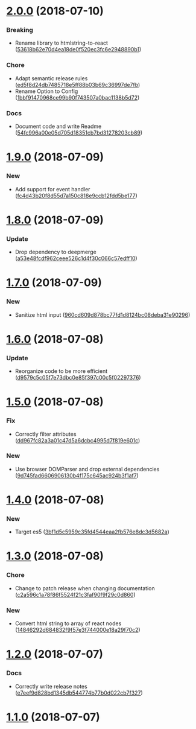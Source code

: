 # [2.0.0](https://github.com/thomasthiebaud/htmlstring-to-react/compare/v1.9.0...v2.0.0) (2018-07-10)


### Breaking

* Rename library to htmlstring-to-react ([53618b62e70d4ea18de0f520ec3fc6e2948890b1](https://github.com/thomasthiebaud/htmlstring-to-react/commit/53618b62e70d4ea18de0f520ec3fc6e2948890b1))

### Chore

* Adapt semantic release rules ([ed5f8d24db7485718e5ff88b03b69c36997de7fb](https://github.com/thomasthiebaud/htmlstring-to-react/commit/ed5f8d24db7485718e5ff88b03b69c36997de7fb))
* Rename Option to Config ([1bbf91470968ce99b90f743507a0bac1138b5d72](https://github.com/thomasthiebaud/htmlstring-to-react/commit/1bbf91470968ce99b90f743507a0bac1138b5d72))

### Docs

* Document code and write Readme ([54fc996a00e05d705d18351cb7bd31278203cb89](https://github.com/thomasthiebaud/htmlstring-to-react/commit/54fc996a00e05d705d18351cb7bd31278203cb89))

# [1.9.0](https://github.com/thomasthiebaud/htmlstring-to-react/compare/v1.8.0...v1.9.0) (2018-07-09)


### New

* Add support for event handler ([fc4d43b20f8d55d7a150c818e9ccb12fdd5be177](https://github.com/thomasthiebaud/htmlstring-to-react/commit/fc4d43b20f8d55d7a150c818e9ccb12fdd5be177))

# [1.8.0](https://github.com/thomasthiebaud/htmlstring-to-react/compare/v1.7.0...v1.8.0) (2018-07-09)


### Update

* Drop dependency to deepmerge ([a53e48fcdf962ceee526c1d4f30c066c57edff10](https://github.com/thomasthiebaud/htmlstring-to-react/commit/a53e48fcdf962ceee526c1d4f30c066c57edff10))

# [1.7.0](https://github.com/thomasthiebaud/htmlstring-to-react/compare/v1.6.0...v1.7.0) (2018-07-09)


### New

* Sanitize html input ([960cd609d878bc77fd1d8124bc08deba31e90296](https://github.com/thomasthiebaud/htmlstring-to-react/commit/960cd609d878bc77fd1d8124bc08deba31e90296))

# [1.6.0](https://github.com/thomasthiebaud/htmlstring-to-react/compare/v1.5.0...v1.6.0) (2018-07-08)


### Update

* Reorganize code to be more efficient ([d9579c5c05f7e73dbc0e85f397c00c5f02297376](https://github.com/thomasthiebaud/htmlstring-to-react/commit/d9579c5c05f7e73dbc0e85f397c00c5f02297376))

# [1.5.0](https://github.com/thomasthiebaud/htmlstring-to-react/compare/v1.4.0...v1.5.0) (2018-07-08)


### Fix

* Correctly filter attributes ([dd967fc82a3a01c47d5a6dcbc4995d7f819e601c](https://github.com/thomasthiebaud/htmlstring-to-react/commit/dd967fc82a3a01c47d5a6dcbc4995d7f819e601c))

### New

* Use browser DOMParser and drop external dependencies ([9d745fad6606906130b4f175c645ac924b3f1af7](https://github.com/thomasthiebaud/htmlstring-to-react/commit/9d745fad6606906130b4f175c645ac924b3f1af7))

# [1.4.0](https://github.com/thomasthiebaud/htmlstring-to-react/compare/v1.3.0...v1.4.0) (2018-07-08)


### New

* Target es5 ([3bf1d5c5959c35fd4544eaa2fb576e8dc3d5682a](https://github.com/thomasthiebaud/htmlstring-to-react/commit/3bf1d5c5959c35fd4544eaa2fb576e8dc3d5682a))

# [1.3.0](https://github.com/thomasthiebaud/htmlstring-to-react/compare/v1.2.0...v1.3.0) (2018-07-08)


### Chore

* Change to patch release when changing documentation ([c2a596c1a78f86f5524f21c3faf90f9f29c0d860](https://github.com/thomasthiebaud/htmlstring-to-react/commit/c2a596c1a78f86f5524f21c3faf90f9f29c0d860))

### New

* Convert html string to array of react nodes ([14846292d684832f9f57e3f744000e18a29f70c2](https://github.com/thomasthiebaud/htmlstring-to-react/commit/14846292d684832f9f57e3f744000e18a29f70c2))

# [1.2.0](https://github.com/thomasthiebaud/htmlstring-to-react/compare/v1.1.0...v1.2.0) (2018-07-07)


### Docs

* Correctly write release notes ([e7eef9d828bd1345db544774b77b0d022cb7f327](https://github.com/thomasthiebaud/htmlstring-to-react/commit/e7eef9d828bd1345db544774b77b0d022cb7f327))

# [1.1.0](https://github.com/thomasthiebaud/htmlstring-to-react/compare/v1.0.0...v1.1.0) (2018-07-07)
